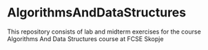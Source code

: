 # AlgorithmsAndDataStructures
 This repository consists of lab and midterm exercises for the course Algorithms And Data Structures course at FCSE Skopje
